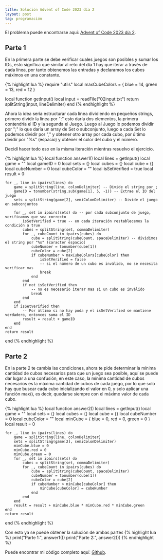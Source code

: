 ```yaml
---
title: Solución Advent of Code 2023 día 2
layout: post
tag: programación
---
```


El problema puede encontrarse aquí: [Advent of Code 2023 día 2](https://adventofcode.com/2023/day/2).

## Parte 1

En la primera parte se debe verificar cuales juegos son posibles y sumar los IDs, esto significa que similar al reto del día 1 hay que iterar a través de cada línea, por tanto obtenemos las entradas y declaramos los cubos máximos en una constante.

{% highlight lua %}
require "utils"
local maxCubeColors<const> = {
    blue = 14,
    green = 13,
    red = 12
}

local function getInput()
    local input = readFile("02input.txt")
    return splitString(input, lineDelimiter)
end
{% endhighlight %}

Ahora la idea sería estructurar cada línea dividiendo en pequeños strings, primero dividir la línea por ":" esto daría dos elementos, la primera contendría el ID y la segunda el Juego. Luego al Juego lo podemos dividir por ";" lo que daría un array de Set o subconjunto, luego a cada Set lo podemos dividir por "," y obtener otro array por cada cubo, por último dividir por "%s" (espacio) y obtener el color del cubo y el número.

Decidí hacer todo eso en la misma iteración mientras resuelvo el ejercicio.

{% highlight lua %}
local function answer1()
    local lines = getInput()
    local game = ""
    local gameID = 0
    local sets = {}
    local cubes = {}
    local cube = {}
    local cubeNumber = 0
    local cubeColor = ""
    local isSetVerified = true
    local result = 0

    for _, line in ipairs(lines) do
        game = splitString(line, colonDelimiter) -- Divide el string por ;
        gameID = tonumber(string.sub(game[1], 5, -1)) -- Extrae el ID del juego
        sets = splitString(game[2], semiColonDelimiter) -- Divide el juego en subconjuntos

        for _, set in ipairs(sets) do -- por cada subconjunto de juego, verificamos que sea correcto
            isSetVerified = true -- en cada iteración restablecemos la condición a true
            cubes = splitString(set, commaDelimiter)
            for _, cubeCount in ipairs(cubes) do
                cube = splitString(cubeCount, spaceDelimiter) -- dividimos el string por "%s" (caracter espacio)
                cubeNumber = tonumber(cube[1])
                cubeColor = cube[2]
                if cubeNumber > maxCubeColors[cubeColor] then
                    isSetVerified = false
                    -- si el número de un cubo es inválido, no se necesita verificar mas
                    break
                end
            end
            if not isSetVerified then
                -- no es necesario iterar mas si un cubo es inválido
                break
            end
        end
        if isSetVerified then
            -- Por último si no hay poda y el isSetVerified se mantiene verdadero, entonces suma el ID
            result = result + gameID
        end
    end
    return result
end
{% endhighlight %}

## Parte 2

En la parte 2 te cambia las condiciones, ahora te pide determinar la mínima cantidad de cubos necesarios para que un juego sea posible, aquí se puede dar lugar a una confusión, en este caso, la mínima cantidad de cubos necesarios es la máxima cantidad de cubos de cada juego, por lo que solo hay que buscar cada cubo inicializando el valor en 0, y solo aplicar una función max(), es decir, quedarse siempre con el máximo valor de cada cubo.

{% highlight lua %}
local function answer2()
    local lines = getInput()
    local game = ""
    local sets = {}
    local cubes = {}
    local cube = {}
    local cubeNumber = 0
    local cubeColor = ""
    local minCube = {
        blue = 0,
        red = 0,
        green = 0
    }
    local result = 0

    for _, line in ipairs(lines) do
        game = splitString(line, colonDelimiter)
        sets = splitString(game[2], semiColonDelimiter)
        minCube.blue = 0
        minCube.red = 0
        minCube.green = 0
        for _, set in ipairs(sets) do
            cubes = splitString(set, commaDelimiter)
            for _, cubeCount in ipairs(cubes) do
                cube = splitString(cubeCount, spaceDelimiter)
                cubeNumber = tonumber(cube[1])
                cubeColor = cube[2]
                if cubeNumber > minCube[cubeColor] then
                    minCube[cubeColor] = cubeNumber
                end
            end
        end
        result = result + minCube.blue * minCube.red * minCube.green
    end
    return result
end
{% endhighlight %}

Con esto ya se puede obtener la solución de ambas partes
{% highlight lua %}
print("Parte 1:", answer1())
print("Parte 2:", answer2())
{% endhighlight %}

Puede encontrar mi código completo aquí: [Github](https://github.com/DeybisMelendez/AdventOfCode).